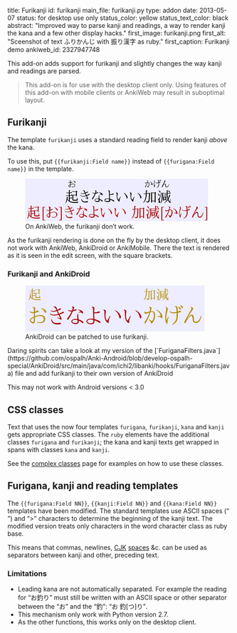title: Furikanji
id: furikanji
main_file: furikanji.py
type: addon
date: 2013-05-07
status: for desktop use only
status_color: yellow
status_text_color: black
abstract: "Improved way to parse kanji and readings, a way to render
kanji the kana and a few other display hacks."
first_image: furikanji.png
first_alt: "Sceenshot of text ふりかんじ with 振り漢字 as ruby."
first_caption: Furikanji demo
ankiweb_id: 2327947748

This add-on adds support for furikanji and slightly changes the way
kanji and readings are parsed.

<blockquote class=nb>
This add-on is for use with the desktop
client only. Using features of this add-on with mobile clients or
AnkiWeb may result in suboptimal layout.
</blockquote>

## Furikanji

The template `furikanji` uses a standard reading field to
render kanji *above* the kana.

To use this, put  `{{furikanji:Field name}}` instead of
`{{furigana:Field name}}` in the template.


<figure>
<img src="images/furikanji-web.png" alt="Text: 起きなよいい加減お with
きなよいいかげん as ruby and 起[お]きなよいい 加減[かげん], with
square brackets.">
<figcaption> On AnkiWeb, the furikanji don’t work. </figcaption>
</figure>
As the furikanji rendering is done on the fly by the desktop client,
it does not work with AnkiWeb, AnkiDroid or AnkiMobile. There the text
is rendered as it is seen in the edit screen, with the square
brackets.

### <span id="droid">Furikanji and AnkiDroid</span>

<figure> <img src="images/furikanji-mydroid.png" alt="Text: 起きなよい
い加減おwith きなよいいかげん as ruby and きなよいいかげん with 起きな
よいい加減お as ruby. The kanji of the ruby are marked in orange.">
<figcaption> AnkiDroid can be patched to use furikanji.  </figcaption>
</figure> Daring spirits can take a look at my version of the
[`FuriganaFilters.java`](https://github.com/ospalh/Anki-Android/blob/develop-ospalh-special/AnkiDroid/src/main/java/com/ichi2/libanki/hooks/FuriganaFilters.java)
file and add furikanji to their own version of AnkiDroid

This may not work with Android versions < 3.0

## CSS classes

Text that uses the now four templates `furigana`, `furikanji`, `kana`
and `kanji` gets appropriate CSS classes. The `ruby` elements have the
additional classes  `furigana` and `furikanji`; the kana and kanji
texts get wrapped in spans with classes `kana`  and
`kanji`.

See the [complex classes](Complex%20classes.html) page for examples on
how to use these classes.


## Furigana, kanji and reading templates

The `{{furigana:Field NN}}`, `{{kanji:Field NN}}` and `{{kana:Field
NN}}` templates have been modified. The standard templates use ASCII
spaces (<q> </q>) and <q>></q> characters to determine the beginning of the
kanji text. The modified version treats only characters in the word
character class as ruby base.

This means that commas, newlines,
[CJK](http://en.wikipedia.org/wiki/CJK_characters)
[spaces](http://www.fileformat.info/info/unicode/char/3000/index.htm)
&c. can be used as separators between kanji and other, preceding text.

### Limitations

* Leading kana are not automatically separated. For example the
  reading for <q lang="ja">お釣り</q> must still be written with an ASCII space or
  other separator between the <q lang="ja">お</q> and the <q lang="ja">釣</q>: <q lang="ja">お 釣[つ]り</q>.
* This mechanism only work with Python version 2.7.
* As the other functions, this works only on the desktop client.
